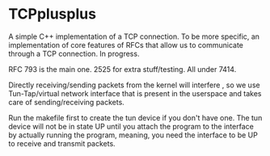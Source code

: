 # TCPplusplus
A simple C++ implementation of a TCP connection. To be more specific, an implementation of core features of RFCs that allow us to communicate through a TCP connection.  In progress.

RFC 793 is the main one. 2525 for extra stuff/testing. All under 7414.

Directly receiving/sending packets from the kernel will interfere , so we use Tun-Tap/virtual network interface that is present in the userspace and takes care of sending/receiving packets.

Run the makefile first to create the tun device if you don't have one. The tun device will not be in state UP until you attach the program to the interface by actually running the program, meaning, you need the interface to be UP to receive and transmit packets.

